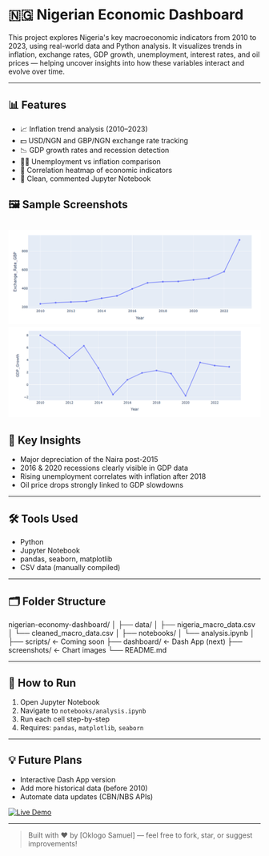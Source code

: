 # 🇳🇬 Nigerian Economic Dashboard

This project explores Nigeria's key macroeconomic indicators from 2010 to 2023, using real-world data and Python analysis. It visualizes trends in inflation, exchange rates, GDP growth, unemployment, interest rates, and oil prices — helping uncover insights into how these variables interact and evolve over time.

---

## 📊 Features

- 📈 Inflation trend analysis (2010–2023)
- 💵 USD/NGN and GBP/NGN exchange rate tracking
- 📉 GDP growth rates and recession detection
- 👷‍♂️ Unemployment vs inflation comparison
- 🔗 Correlation heatmap of economic indicators
- 🧪 Clean, commented Jupyter Notebook
## 🖼️ Sample Screenshots

![Inflation](screenshots/inflation_chart.png)
![GDP Growth](screenshots/gdp_chart.png)
---

## 🧠 Key Insights

- Major depreciation of the Naira post-2015
- 2016 & 2020 recessions clearly visible in GDP data
- Rising unemployment correlates with inflation after 2018
- Oil price drops strongly linked to GDP slowdowns

---

## 🛠️ Tools Used

- Python
- Jupyter Notebook
- pandas, seaborn, matplotlib
- CSV data (manually compiled)

---

## 🗂️ Folder Structure

nigerian-economy-dashboard/
│
├── data/
│ ├── nigeria_macro_data.csv
│ └── cleaned_macro_data.csv
│
├── notebooks/
│ └── analysis.ipynb
│
├── scripts/ ← Coming soon
├── dashboard/ ← Dash App (next)
├── screenshots/ ← Chart images
└── README.md


---

## 🧪 How to Run

1. Open Jupyter Notebook
2. Navigate to `notebooks/analysis.ipynb`
3. Run each cell step-by-step
4. Requires: `pandas`, `matplotlib`, `seaborn`

---

## 💡 Future Plans

- Interactive Dash App version
- Add more historical data (before 2010)
- Automate data updates (CBN/NBS APIs)

[![Live Demo](https://img.shields.io/badge/Live-Demo-brightgreen)](https://nigerian-economy-dashboard.onrender.com/)


---

> Built with ❤️ by [Oklogo Samuel] — feel free to fork, star, or suggest improvements!
